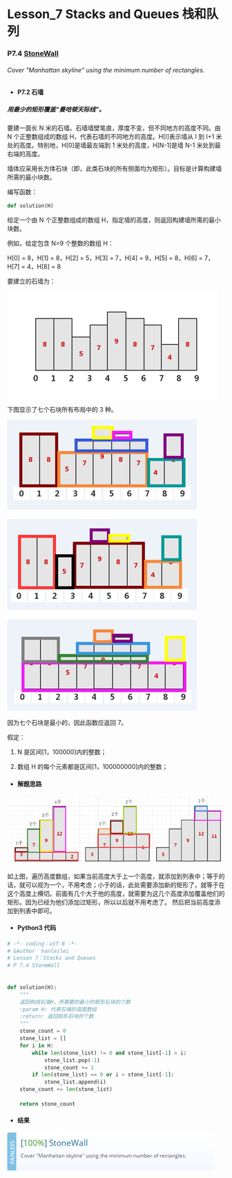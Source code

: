 # Lesson_7 Stacks and Queues 栈和队列

### P7.4 [StoneWall](https://app.codility.com/programmers/lessons/7-stacks_and_queues/stone_wall/)

###### Cover "Manhattan skyline" using the minimum number of rectangles.

- #### P7.2 石墙

##### 用最少的矩形覆盖“曼哈顿天际线”。

要建一面长 N 米的石墙。石墙墙壁笔直，厚度不变，但不同地方的高度不同。由 N 个正整数组成的数组 H，代表石墙的不同地方的高度。H[I]表示墙从 I 到 I+1 米处的高度。特别地，H[0]是墙最左端到 1 米处的高度，H[N-1]是墙 N-1 米处到最右端的高度。

墙体应采用长方体石块（即，此类石块的所有侧面均为矩形）。目标是计算构建墙所需的最小块数。

编写函数：

```python
def solution(H)
```

给定一个由 N 个正整数组成的数组 H，指定墙的高度，则返回构建墙所需的最小块数。

例如，给定包含 N=9 个整数的数组 H：

H[0] = 8，H[1] = 8，H[2] = 5，H[3] = 7，H[4] = 9，H[5] = 8，H[6] = 7，H[7] = 4，H[8] = 8

要建立的石墙为：

![image](https://github.com/hanleilei/codility_lession/blob/master/L7_Stacks%20and%20Queues/7.41.png)

下图显示了七个石块所有布局中的 3 种。

![image](https://github.com/hanleilei/codility_lession/blob/master/L7_Stacks%20and%20Queues/7.4_wall.png)

因为七个石块是最小的，因此函数应返回 7。

假定：

1. N 是区间[1，100000]内的整数；

2. 数组 H 的每个元素都是区间[1，100000000]内的整数；

- #### 解题思路

![image](https://github.com/hanleilei/codility_lession/blob/master/L7_Stacks%20and%20Queues/7.4_0.png)

如上图，遍历高度数组，如果当前高度大于上一个高度，就添加到列表中；等于的话，就可以视为一个，不用考虑；小于的话，此处需要添加新的矩形了，就等于在这个高度上横切。前面有几个大于他的高度，就需要为这几个高度添加覆盖他们的矩形。因为已经为他们添加过矩形，所以以后就不用考虑了。 然后把当前高度添加到列表中即可。

- #### Python3 代码

```python
# -*- coding：utf-8 -*-
# &Author  hanleilei
# Lesson 7：Stacks and Queues
# P 7.4 StoneWall


def solution(H):
    """
    返回构成石墙H，所需要的最小的矩形石块的个数
    :param H: 代表石墙的高度数组
    :return: 返回矩形石块的个数
    """
    stone_count = 0
    stone_list = []
    for i in H:
        while len(stone_list) != 0 and stone_list[-1] > i:
            stone_list.pop(-1)
            stone_count += 1
        if len(stone_list) == 0 or i > stone_list[-1]:
            stone_list.append(i)
    stone_count += len(stone_list)

    return stone_count
```

- #### 结果

![image](https://github.com/hanleilei/codility_lession/blob/master/L7_Stacks%20and%20Queues/7.4.png)
